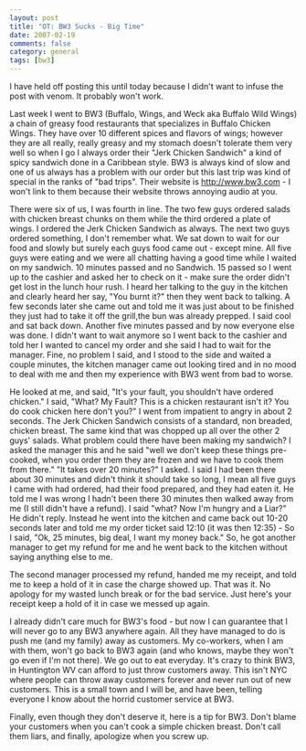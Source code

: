 ```yaml
---
layout: post
title: "OT: BW3 Sucks - Big Time"
date: 2007-02-19
comments: false
category: general
tags: [bw3]
---
```

I have held off posting this until today because I didn't want to infuse the
post with venom. It probably won't work.  

Last week I went to BW3 (Buffalo, Wings, and Weck aka Buffalo Wild Wings) a
chain of greasy food restaurants that specializes in Buffalo Chicken Wings.
They have over 10 different spices and flavors of wings; however they are all
really, really greasy and my stomach doesn't tolerate them very well so when I
go I always order their "Jerk Chicken Sandwich" a kind of spicy sandwich done
in a Caribbean style. BW3 is always kind of slow and one of us always has a
problem with our order but this last trip was kind of special in the ranks of
"bad trips". Their website is http://www.bw3.com - I won't link to them
because their website throws annoying audio at you.  

There were six of us, I was fourth in line. The two few guys ordered salads
with chicken breast chunks on them while the third ordered a plate of wings. I
ordered the Jerk Chicken Sandwich as always. The next two guys ordered
something, I don't remember what. We sat down to wait for our food and slowly
but surely each guys food came out - except mine. All five guys were eating
and we were all chatting having a good time while I waited on my sandwich. 10
minutes passed and no Sandwich. 15 passed so I went up to the cashier and
asked her to check on it - make sure the order didn't get lost in the lunch
hour rush. I heard her talking to the guy in the kitchen and clearly heard her
say, "You burnt it?" then they went back to talking. A few seconds later she
came out and told me it was just about to be finished they just had to take it
off the grill,the bun was already prepped. I said cool and sat back down.
Another five minutes passed and by now everyone else was done. I didn't want
to wait anymore so I went back to the cashier and told her I wanted to cancel
my order and she said I had to wait for the manager. Fine, no problem I said,
and I stood to the side and waited a couple minutes, the kitchen manager came
out looking tired and in no mood to deal with me and then my experience with
BW3 went from bad to worse.  

He looked at me, and said, "It's your fault, you shouldn't have ordered
chicken." I said, "What? My Fault? This is a chicken restaurant isn't it? You
do cook chicken here don't you?" I went from impatient to angry in about 2
seconds. The Jerk Chicken Sandwich consists of a standard, non breaded,
chicken breast. The same kind that was chopped up all over the other 2 guys'
salads. What problem could there have been making my sandwich? I asked the
manager this and he said "well we don't keep these things pre-cooked, when you
order them they are frozen and we have to cook them from there." "It takes
over 20 minutes?" I asked. I said I had been there about 30 minutes and didn't
think it should take so long, I mean all five guys I came with had ordered,
had their food prepared, and they had eaten it. He told me I was wrong I
hadn't been there 30 minutes then walked away from me (I still didn't have a
refund). I said "what? Now I'm hungry and a Liar?" He didn't reply. Instead he
went into the kitchen and came back out 10-20 seconds later and told me my
order ticket said 12:10 (it was then 12:35) - So I said, "Ok, 25 minutes, big
deal, I want my money back." So, he got another manager to get my refund for
me and he went back to the kitchen without saying anything else to me.  

The second manager processed my refund, handed me my receipt, and told me to
keep a hold of it in case the charge showed up. That was it. No apology for my
wasted lunch break or for the bad service. Just here's your receipt keep a
hold of it in case we messed up again.  

I already didn't care much for BW3's food - but now I can guarantee that I
will never go to any BW3 anywhere again. All they have managed to do is push
me (and my family) away as customers. My co-workers, when I am with them,
won't go back to BW3 again (and who knows, maybe they won't go even if I'm not
there). We go out to eat everyday. It's crazy to think BW3, in Huntington WV
can afford to just throw customers away. This isn't NYC where people can throw
away customers forever and never run out of new customers. This is a small
town and I will be, and have been, telling everyone I know about the horrid
customer service at BW3.  

Finally, even though they don't deserve it, here is a tip for BW3. Don't blame
your customers when you can't cook a simple chicken breast. Don't call them
liars, and finally, apologize when you screw up.
